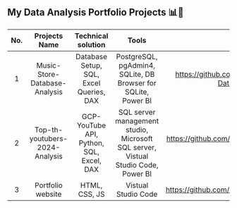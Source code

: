 ## My Data Analysis Portfolio Projects 📊💭

| No. | Projects Name | Technical solution | Tools | Link |
| :---:   | :---: | :---: | :---: | :---: |
| 1 | Music-Store-Database-Analysis | Database Setup, SQL, Excel Queries, DAX | PostgreSQL, pgAdmin4, SQLite, DB Browser for SQLite, Power BI | https://github.com/Kanangnut/Music-Store-Database-Analysis |
| 2 | Top-th-youtubers-2024-Analysis | GCP-YouTube API, Python, SQL, Excel, DAX | SQL server management studio, Microsoft SQL server, Vistual Studio Code, Power BI | https://github.com/Kanangnut/top-th-youtubers-2024 |
| 3 | Portfolio website | HTML, CSS, JS | Vistual Studio Code | https://github.com/Kanangnut/kanangnut.github.io |
